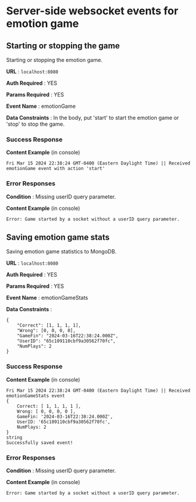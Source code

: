 # Server-side websocket events for emotion game

## Starting or stopping the game

Starting or stopping the emotion game.

**URL** : `localhost:8080`

**Auth Required** : YES

**Params Required** : YES

**Event Name** : emotionGame

**Data Constraints** : In the body, put 'start' to start the emotion game or 'stop' to stop the game.

### Success Response

**Content Example** (in console)

```
Fri Mar 15 2024 22:38:24 GMT-0400 (Eastern Daylight Time) || Received emotionGame event with action 'start'
```

### Error Responses

**Condition** : Missing userID query parameter.

**Content Example** (in console)

```
Error: Game started by a socket without a userID query parameter.
```

## Saving emotion game stats

Saving emotion game statistics to MongoDB. 

**URL** : `localhost:8080`

**Auth Required** : YES

**Params Required** : YES

**Event Name** : emotionGameStats

**Data Constraints** : 

```text / stringified json
{
    "Correct": [1, 1, 1, 1],
    "Wrong": [0, 0, 0, 0],
    "GameFin": "2024-03-16T22:38:24.000Z",
    "UserID": "65c109110cbf9a30562f70fc",
    "NumPlays": 2
}
```

### Success Response

**Content Example** (in console)

```
Fri Mar 15 2024 22:38:24 GMT-0400 (Eastern Daylight Time) || Received emotionGameStats event
{
    Correct: [ 1, 1, 1, 1 ],
    Wrong: [ 0, 0, 0, 0 ],
    GameFin: '2024-03-16T22:38:24.000Z',
    UserID: '65c109110cbf9a30562f70fc',
    NumPlays: 2
}
string
Successfully saved event!
```

### Error Responses

**Condition** : Missing userID query parameter.

**Content Example** (in console)

```
Error: Game started by a socket without a userID query parameter.
```
